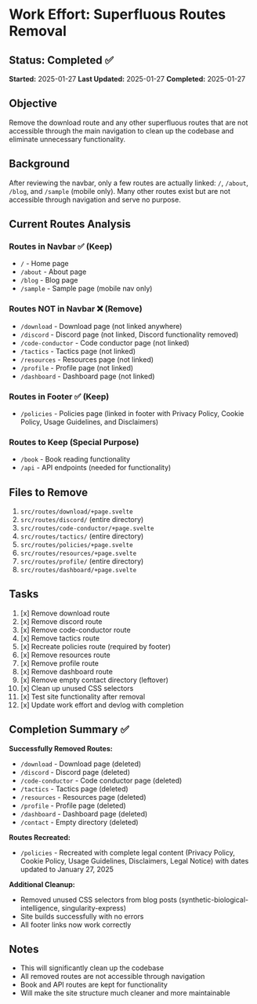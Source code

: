 # Work Effort: Superfluous Routes Removal

## Status: Completed ✅
**Started:** 2025-01-27
**Last Updated:** 2025-01-27
**Completed:** 2025-01-27

## Objective
Remove the download route and any other superfluous routes that are not accessible through the main navigation to clean up the codebase and eliminate unnecessary functionality.

## Background
After reviewing the navbar, only a few routes are actually linked: `/`, `/about`, `/blog`, and `/sample` (mobile only). Many other routes exist but are not accessible through navigation and serve no purpose.

## Current Routes Analysis

### Routes in Navbar ✅ (Keep)
- `/` - Home page
- `/about` - About page
- `/blog` - Blog page
- `/sample` - Sample page (mobile nav only)

### Routes NOT in Navbar ❌ (Remove)
- `/download` - Download page (not linked anywhere)
- `/discord` - Discord page (not linked, Discord functionality removed)
- `/code-conductor` - Code conductor page (not linked)
- `/tactics` - Tactics page (not linked)
- `/resources` - Resources page (not linked)
- `/profile` - Profile page (not linked)
- `/dashboard` - Dashboard page (not linked)

### Routes in Footer ✅ (Keep)
- `/policies` - Policies page (linked in footer with Privacy Policy, Cookie Policy, Usage Guidelines, and Disclaimers)

### Routes to Keep (Special Purpose)
- `/book` - Book reading functionality
- `/api` - API endpoints (needed for functionality)

## Files to Remove
1. `src/routes/download/+page.svelte`
2. `src/routes/discord/` (entire directory)
3. `src/routes/code-conductor/+page.svelte`
4. `src/routes/tactics/` (entire directory)
5. `src/routes/policies/+page.svelte`
6. `src/routes/resources/+page.svelte`
7. `src/routes/profile/` (entire directory)
8. `src/routes/dashboard/+page.svelte`

## Tasks
1. [x] Remove download route
2. [x] Remove discord route
3. [x] Remove code-conductor route
4. [x] Remove tactics route
5. [x] Recreate policies route (required by footer)
6. [x] Remove resources route
7. [x] Remove profile route
8. [x] Remove dashboard route
9. [x] Remove empty contact directory (leftover)
10. [x] Clean up unused CSS selectors
11. [x] Test site functionality after removal
12. [x] Update work effort and devlog with completion

## Completion Summary ✅
**Successfully Removed Routes:**
- `/download` - Download page (deleted)
- `/discord` - Discord page (deleted)
- `/code-conductor` - Code conductor page (deleted)
- `/tactics` - Tactics page (deleted)
- `/resources` - Resources page (deleted)
- `/profile` - Profile page (deleted)
- `/dashboard` - Dashboard page (deleted)
- `/contact` - Empty directory (deleted)

**Routes Recreated:**
- `/policies` - Recreated with complete legal content (Privacy Policy, Cookie Policy, Usage Guidelines, Disclaimers, Legal Notice) with dates updated to January 27, 2025

**Additional Cleanup:**
- Removed unused CSS selectors from blog posts (synthetic-biological-intelligence, singularity-express)
- Site builds successfully with no errors
- All footer links now work correctly

## Notes
- This will significantly clean up the codebase
- All removed routes are not accessible through navigation
- Book and API routes are kept for functionality
- Will make the site structure much cleaner and more maintainable